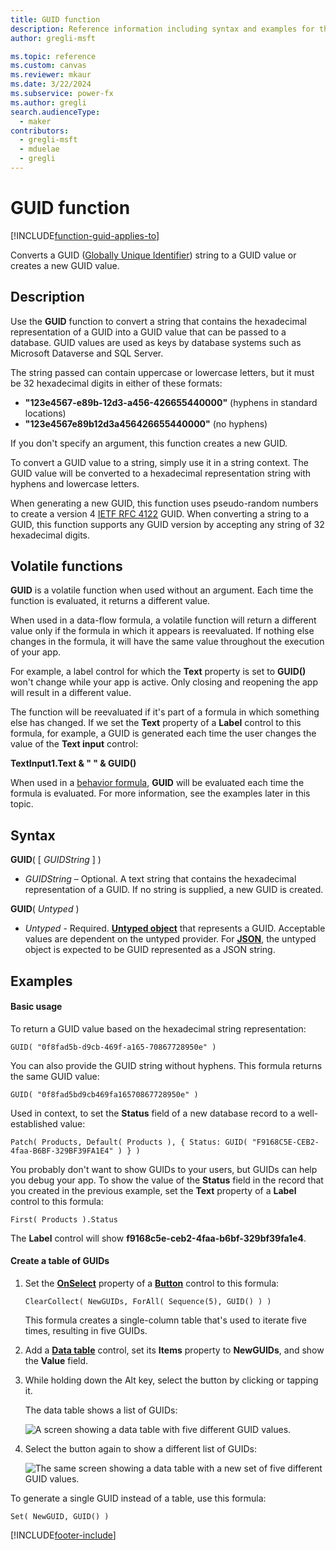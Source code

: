 ```yaml
---
title: GUID function
description: Reference information including syntax and examples for the GUID function.
author: gregli-msft

ms.topic: reference
ms.custom: canvas
ms.reviewer: mkaur
ms.date: 3/22/2024
ms.subservice: power-fx
ms.author: gregli
search.audienceType:
  - maker
contributors:
  - gregli-msft
  - mduelae
  - gregli
---
```


# GUID function
[!INCLUDE[function-guid-applies-to](includes/function-guid-applies-to.md)]



Converts a GUID ([Globally Unique Identifier](https://en.wikipedia.org/wiki/Universally_unique_identifier)) string to a GUID value or creates a new GUID value.

## Description

Use the **GUID** function to convert a string that contains the hexadecimal representation of a GUID into a GUID value that can be passed to a database. GUID values are used as keys by database systems such as Microsoft Dataverse and SQL Server.

The string passed can contain uppercase or lowercase letters, but it must be 32 hexadecimal digits in either of these formats:

- **"123e4567-e89b-12d3-a456-426655440000"** (hyphens in standard locations)
- **"123e4567e89b12d3a456426655440000"** (no hyphens)

If you don't specify an argument, this function creates a new GUID.

To convert a GUID value to a string, simply use it in a string context. The GUID value will be converted to a hexadecimal representation string with hyphens and lowercase letters.

When generating a new GUID, this function uses pseudo-random numbers to create a version 4 [IETF RFC 4122](https://www.ietf.org/rfc/rfc4122.txt) GUID. When converting a string to a GUID, this function supports any GUID version by accepting any string of 32 hexadecimal digits.

## Volatile functions

**GUID** is a volatile function when used without an argument. Each time the function is evaluated, it returns a different value.

When used in a data-flow formula, a volatile function will return a different value only if the formula in which it appears is reevaluated. If nothing else changes in the formula, it will have the same value throughout the execution of your app.

For example, a label control for which the **Text** property is set to **GUID()** won't change while your app is active. Only closing and reopening the app will result in a different value.

The function will be reevaluated if it's part of a formula in which something else has changed. If we set the **Text** property of a **Label** control to this formula, for example, a GUID is generated each time the user changes the value of the **Text input** control:

**TextInput1.Text & " " & GUID()**

When used in a [behavior formula](/power-apps/maker/canvas-apps/working-with-formulas-in-depth), **GUID** will be evaluated each time the formula is evaluated. For more information, see the examples later in this topic.

## Syntax

**GUID**( [ *GUIDString* ] )

- _GUIDString_ – Optional. A text string that contains the hexadecimal representation of a GUID. If no string is supplied, a new GUID is created.

**GUID**( _Untyped_ )

- _Untyped_ - Required. [**Untyped object**](../untyped-object.md) that represents a GUID. Acceptable values are dependent on the untyped provider.  For [**JSON**](function-parsejson.md), the untyped object is expected to be GUID represented as a JSON string.

## Examples

#### Basic usage

To return a GUID value based on the hexadecimal string representation:

```power-fx
GUID( "0f8fad5b-d9cb-469f-a165-70867728950e" )
```

You can also provide the GUID string without hyphens. This formula returns the same GUID value:

```power-fx
GUID( "0f8fad5bd9cb469fa16570867728950e" )
```

Used in context, to set the **Status** field of a new database record to a well-established value:

```power-fx
Patch( Products, Default( Products ), { Status: GUID( "F9168C5E-CEB2-4faa-B6BF-329BF39FA1E4" ) } )
```

You probably don't want to show GUIDs to your users, but GUIDs can help you debug your app. To show the value of the **Status** field in the record that you created in the previous example, set the **Text** property of a **Label** control to this formula:

```power-fx
First( Products ).Status
```

The **Label** control will show **f9168c5e-ceb2-4faa-b6bf-329bf39fa1e4**.

#### Create a table of GUIDs

1. Set the **[OnSelect](/power-apps/maker/canvas-apps/controls/properties-core)** property of a **[Button](/power-apps/maker/canvas-apps/controls/control-button)** control to this formula:

   ```power-fx
   ClearCollect( NewGUIDs, ForAll( Sequence(5), GUID() ) )
   ```

   This formula creates a single-column table that's used to iterate five times, resulting in five GUIDs.

1. Add a **[Data table](/power-apps/maker/canvas-apps/controls/control-data-table)** control, set its **Items** property to **NewGUIDs**, and show the **Value** field.

1. While holding down the Alt key, select the button by clicking or tapping it.

   The data table shows a list of GUIDs:

   ![A screen showing a data table with five different GUID values.](media/function-guid/guid-collection-1.png)

1. Select the button again to show a different list of GUIDs:

   ![The same screen showing a data table with a new set of five different GUID values.](media/function-guid/guid-collection-2.png)

To generate a single GUID instead of a table, use this formula:

```power-fx
Set( NewGUID, GUID() )
```

[!INCLUDE[footer-include](../../includes/footer-banner.md)]




































































